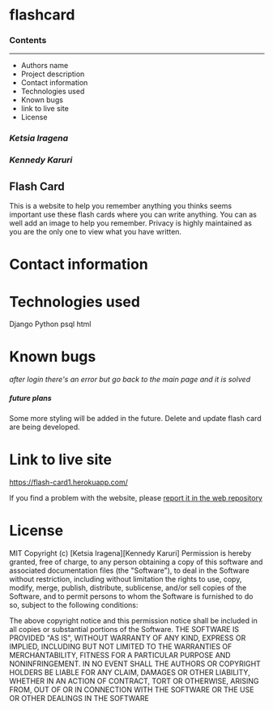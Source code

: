 # flashcard
### Contents
---
* Authors name
* Project description
* Contact information 
* Technologies used
* Known bugs
* link to live site 
* License

 ###  *Ketsia Iragena*
 ###  *Kennedy Karuri*
 
 ## Flash Card
 This is a website to help you remember anything you thinks seems important use these flash cards where you can write anything. 
 You can as well add an image to help you remember. Privacy is highly maintained as you are the only one to view what you have written.
 
 # Contact information
  
   
 # Technologies used 
 Django
 Python
 psql
 html
 
 # Known bugs
 *after login there's an error but go back to the main page and it is solved*
 
 ##### future plans
 Some more styling will be added in the future.
 Delete and update flash card are being developed.
 
 # Link to live site
 https://flash-card1.herokuapp.com/
 
  If you find a problem with the website, please [report it in the web repository](https://github.com/Ketsia-a/flashcard) 

# License
MIT Copyright (c) [Ketsia Iragena][Kennedy Karuri] Permission is hereby granted, free of charge, to any person obtaining a copy of this software and associated documentation files (the "Software"), to deal in the Software without restriction, including without limitation the rights to use, copy, modify, merge, publish, distribute, sublicense, and/or sell copies of the Software, and to permit persons to whom the Software is furnished to do so, subject to the following conditions:

The above copyright notice and this permission notice shall be included in all copies or substantial portions of the Software.
THE SOFTWARE IS PROVIDED "AS IS", WITHOUT WARRANTY OF ANY KIND, EXPRESS OR IMPLIED, INCLUDING BUT NOT LIMITED TO THE WARRANTIES OF MERCHANTABILITY, FITNESS FOR A PARTICULAR PURPOSE AND NONINFRINGEMENT. IN NO EVENT SHALL THE AUTHORS OR COPYRIGHT HOLDERS BE LIABLE FOR ANY CLAIM, DAMAGES OR OTHER LIABILITY, WHETHER IN AN ACTION OF CONTRACT, TORT OR OTHERWISE, ARISING FROM, OUT OF OR IN CONNECTION WITH THE SOFTWARE OR THE USE OR OTHER DEALINGS IN THE SOFTWARE
